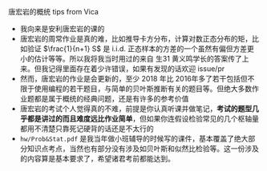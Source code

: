 唐宏岩的概统 tips from Vica

- 我向来是安利唐宏岩的课的
- 唐宏岩的周常作业是真的难，比如推导卡方分布，计算对数正态分布的矩，比如验证 $\frac{1}{n+1} S$ 是 i.i.d. 正态样本的方差的一个虽然有偏但方差更小的估计等等。所以我将我当时用过的来自 生31 黄义鸣学长的答案传了上来。但我记得里面存在着少许错误，如果有发现的话欢迎 issue/pr 
- 然而，唐宏岩的作业是会更新的，至少 2018 年比 2016年多了若干包括但不限于使用编程的若干题目，与简单的贝叶斯推断有关的题目等。但绝大多数作业题都是属于概统的经典问题，还是有许多的参考价值
- 唐宏岩的考试个人觉得真的不难，前提是你认真听课并做笔记，**考试的题型几乎都是讲过的而且难度远比作业简单**，但如果你连假设检验常见的几个枢轴量都用不清楚只靠死记硬背的话还是不太行的
- `hw/Prob&Stat.pdf` 是我当年做小班辅导的时候写的课件，基本覆盖了绝大部分知识点考点，当然也有部分没有涉及如贝叶斯和似然比检验等。这一份涉及的内容算是基本要求了，希望诸君考前都能达到。

